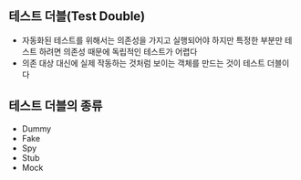## 테스트 더블(Test Double)
* 자동화된 테스트를 위해서는 의존성을 가지고 실행되어야 하지만 특정한 부분만 테스트 하려면 의존성 때문에 독립적인 테스트가 어렵다
* 의존 대상 대신에 실제 작동하는 것처럼 보이는 객체를 만드는 것이 테스트 더블이다

## 테스트 더블의 종류
* Dummy
* Fake
* Spy
* Stub
* Mock